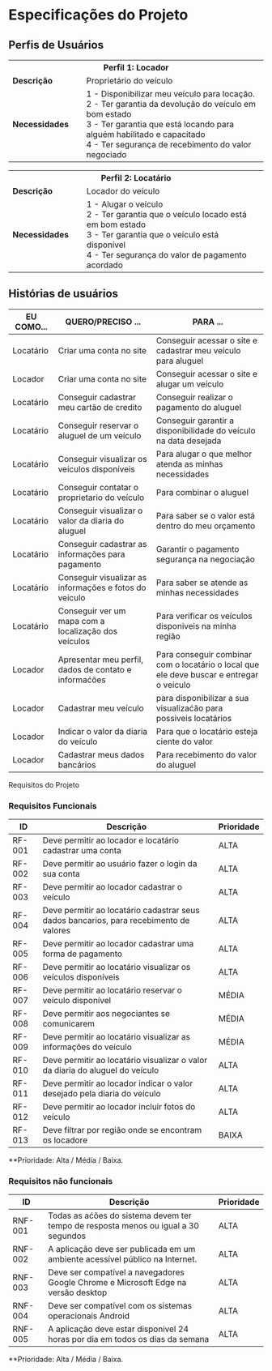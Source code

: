 # Especificações do Projeto


## Perfis de Usuários

<table>
<tbody>
<tr>
<th colspan="2">Perfil 1: Locador </th>
</tr>
<tr>
<td width="150px"><b>Descrição</b></td>
<td width="600px">
Proprietário do veículo 
</td>
</tr>
<tr>
<td><b>Necessidades</b></td>
<td>
1 - Disponibilizar meu veículo para locação.<br>
2 - Ter garantia da devolução do veículo em bom estado<br>
3 - Ter garantia que está locando para alguém habilitado e capacitado<br>
4 - Ter segurança de recebimento do valor negociado
</td>
</tr>
</tbody>
</table>

<table>
<tbody>
<tr>
<th colspan="2">Perfil 2: Locatário </th>
</tr>
<tr>
<td width="150px"><b>Descrição</b></td>
<td width="600px">
Locador do veículo
</td>
</tr>
<tr>
<td><b>Necessidades</b></td>
<td>
1 - Alugar o veículo<br>
2 - Ter garantia que o veículo locado está em bom estado<br>
3 - Ter garantia que o veículo está disponível<br>
4 - Ter segurança do valor de pagamento acordado
</td>
</tr>
</tbody>
</table>

## Histórias de usuários

|EU COMO...| QUERO/PRECISO ...|PARA ...|
|--------------------|------------------------------------|----------------------------------------|
| Locatário | Criar uma conta no site | Conseguir acessar o site e cadastrar meu veículo para aluguel |
| Locador | Criar uma conta no site | Conseguir acessar o site e alugar um veículo |
| Locatário | Conseguir cadastrar meu cartão de credito | Conseguir realizar o pagamento do aluguel |
| Locatário | Conseguir reservar o aluguel de um veículo | Conseguir garantir a disponibilidade do veículo na data desejada |
| Locatário | Conseguir visualizar os veículos disponíveis | Para alugar o que melhor atenda as minhas necessidades | 
| Locatário | Conseguir contatar o proprietario do veículo | Para combinar o aluguel | 
| Locatário | Conseguir visualizar o valor da diaria do aluguel | Para saber se o valor está dentro do meu orçamento | 
| Locatário | Conseguir cadastrar as informações para pagamento | Garantir o pagamento segurança na negociação | 
| Locatário | Conseguir visualizar as informações e fotos do veículo | Para saber se atende as minhas necessidades | 
| Locatário | Conseguir ver um mapa com a localização dos veículos | Para verificar os veículos disponiveis na minha região | 
| Locador | Apresentar meu perfil, dados de contato e informaćões | Para conseguir combinar com o locatário o local que ele deve buscar e entregar o veículo |
| Locador | Cadastrar meu veículo | para disponibilizar a sua visualizaćão para possiveis locatários |
| Locador | Indicar o valor da diaria do veículo | Para que o locatário esteja ciente do valor |
| Locador | Cadastrar meus dados bancários | Para recebimento do valor do aluguel | 

Requisitos do Projeto

### Requisitos Funcionais

|ID    | Descrição   | Prioridade |
|------|-----------------------------------------|----|
|RF-001| Deve permitir ao locador e locatário  cadastrar uma conta | ALTA | 
|RF-002| Deve permitir ao usuário fazer o login da sua conta | ALTA |
|RF-003| Deve permitir ao locador cadastrar o veículo | ALTA | 
|RF-004| Deve permitir ao locatário cadastrar seus dados bancarios, para recebimento de valores   | ALTA | 
|RF-005| Deve permitir ao locador cadastrar uma forma de pagamento | ALTA | 
|RF-006| Deve permitir ao locatário visualizar os veículos disponíveis | ALTA | 
|RF-007| Deve permitir ao locatário reservar o veículo disponível | MÉDIA | 
|RF-008| Deve permitir aos negociantes se comunicarem | MÉDIA | 
|RF-009| Deve permitir ao locatário visualizar as informações do veículo | MÉDIA | 
|RF-010| Deve permitir ao locatário visualizar o valor da diaria do aluguel do veículo | ALTA | 
|RF-011| Deve permitir ao locador indicar o valor desejado pela diaria do veículo | ALTA | 
|RF-012| Deve permitir ao locador incluir fotos do veículo | ALTA | 
|RF-013| Deve filtrar por região onde se encontram os locadore | BAIXA |

 **Prioridade: Alta / Média / Baixa. 

### Requisitos não funcionais

|ID    | Descrição   | Prioridade |
|------|-----------------------------------------|----|
|RNF-001| Todas as aćões do sistema devem ter tempo de resposta menos ou igual a 30 segundos  | ALTA | 
|RNF-002| A aplicação deve ser publicada em um ambiente acessível público na Internet. | ALTA |
|RNF-003| Deve ser compatível a  navegadores Google Chrome e Microsoft Edge na versão desktop   | ALTA |
|RNF-004| Deve ser compatível com os sistemas operacionais Android  | ALTA |
|RNF-005| A aplicação deve estar disponivel 24 horas por dia em todos os dias da semana | ALTA |

**Prioridade: Alta / Média / Baixa. 
